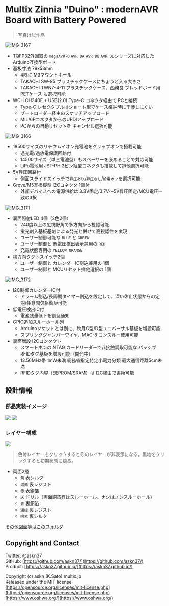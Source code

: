# Multix Zinnia "Duino" : modernAVR Board with Battery Powered

> 写真は試作品

![IMG_3167](../../img/IMG_3167.jpeg)

- TQFP32外囲器の `megaAVR-0` `AVR DA` `AVR DB` `AVR DD`シリーズに対応した Arduino互換型ボード
- 基板寸法 79x53mm
  - 4隅に M3マウントホール
  - TAKACHI SW-85 プラスチックケースにちょうど入る大きさ
  - TAKACHI TWN7-4-11 プラスチックケース、西務良 ブレッドボード用PETケース も選択可能
- WCH CH340E + USB(2.0) Type-C コネクタ経由で PCと接続
  - Type-C レセクタプルはショート型でケース格納時に干渉しにくい
  - ブートローダー経由のスケッチアップロード
  - MIL/6PコネクタからのUPDIアップロード
  - PCからの自動リセットを キャンセル選択可能

![IMG_3166](../../img/IMG_3166.jpeg)

- 18500サイズのリチウムイオン充電池をクリップオンで搭載可能
  - 過充電/過放電保護回路付
  - 14500サイズ（単三電池型）もスペーサーを嵌めることで対応可能
  - LiPo電池用 JST-PH 2ピン縦型コネクタも搭載して排他選択可能
- 5V昇圧回路付
  - 側面スライドスイッチで`昇圧あり`/`昇圧なし`/`給電オフ`を選択可能
- Grove/M5互換縦型 I2Cコネクタ 1個付
  - 外部デバイスへの電源供給は 3.3V固定/3.7V〜5V昇圧固定/MCU電圧一致の3択

![IMG_3171](../../img/IMG_3171.jpeg)

- 裏面照射LED 4個（2色2個）
  - 240度以上の広視野角で多方向から視認可能
  - 蛍光剤入基板基剤による発光と併せて高視認性を実現
  - ユーザー制御可能な `BLUE` と `GREEN`
  - ユーザー制御と 低電圧検出表示兼用の `RED`
  - 充電状態専用の `YELLOW ORANGE`
- 横方向タクトスイッチ2個
  - ユーザー制御と カレンダーIC割込兼用の 1個
  - ユーザー制御と MCUリセット排他選択の 1個

![IMG_3172](../../img/IMG_3172.jpeg)

- I2C制御カレンダーIC付
  - アラーム割込/長周期タイマー割込を設定して、深い休止状態からの定期/任意間欠駆動が可能
- 低電圧検出IC付
  - 電池残量低下を割込通知
- GPIO追加スルーホール列
  - Arduinoソケットとは別に、秋月C型/D型ユニバーサル基板を増設可能
  - スプリングジャンパーワイヤ、MAC-8 コンスルー使用可能
- 裏面増設 I2Cコンタクト
  - スマートホンの NTAG カードリーダーで非接触読取可能な パッシブRFIDタグ基板を増設可能（開発中）
  - 13.56MHz帯 1mW未満 総務省指定特定小電力分類 最大通信距離5cm未満
  - RFIDタグ内容（EEPROM/SRAM）は I2C経由で書換可能

## 設計情報

### 部品実装イメージ

[<img src="2220_Zinnia-Duino-MZD2211B/Zinnia-Duino-MZD2211B_top.svg" />](https://askn37.github.io/product/Duino/2220_Zinnia-Duino-MZD2211B/Zinnia-Duino-MZD2211B_top.svg)
[<img src="2220_Zinnia-Duino-MZD2211B/Zinnia-Duino-MZD2211B_bottom.svg" />](https://askn37.github.io/product/Duino/2220_Zinnia-Duino-MZD2211B/Zinnia-Duino-MZD2211B_bottom.svg)

### レイヤー構成

[<img src="2220_Zinnia-Duino-MZD2211B/Zinnia-Duino-MZD2211B_layers.svg" />](https://askn37.github.io/product/Duino/2220_Zinnia-Duino-MZD2211B/Zinnia-Duino-MZD2211B_layers.svg)

> 色付レイヤーをクリックするとそのレイヤーが非表示になる。黒地をクリックすると初期状態に戻る。

- 両面2層
  - `黃` 表シルク
  - `濃紫` 表レジスト
  - `赤` 表銅箔
  - `灰` ドリル（両面銅箔有はスルーホール、ナシはノンスルーホール）
  - `青` 裏銅箔
  - `濃緑` 裏レジスト
  - `明紫` 裏シルク

[その他図面等はこのフォルダ](https://github.com/askn37/askn37.github.io/tree/main/product/Duino/2220_Zinnia-Duino-MZD2211B)

## Copyright and Contact

Twitter: [@askn37](https://twitter.com/askn37) \
GitHub: [https://github.com/askn37/](https://github.com/askn37/) \
Product: [https://askn37.github.io/](https://askn37.github.io/)

Copyright (c) askn (K.Sato) multix.jp \
Released under the MIT license \
[https://opensource.org/licenses/mit-license.php](https://opensource.org/licenses/mit-license.php) \
[https://www.oshwa.org/](https://www.oshwa.org/)
